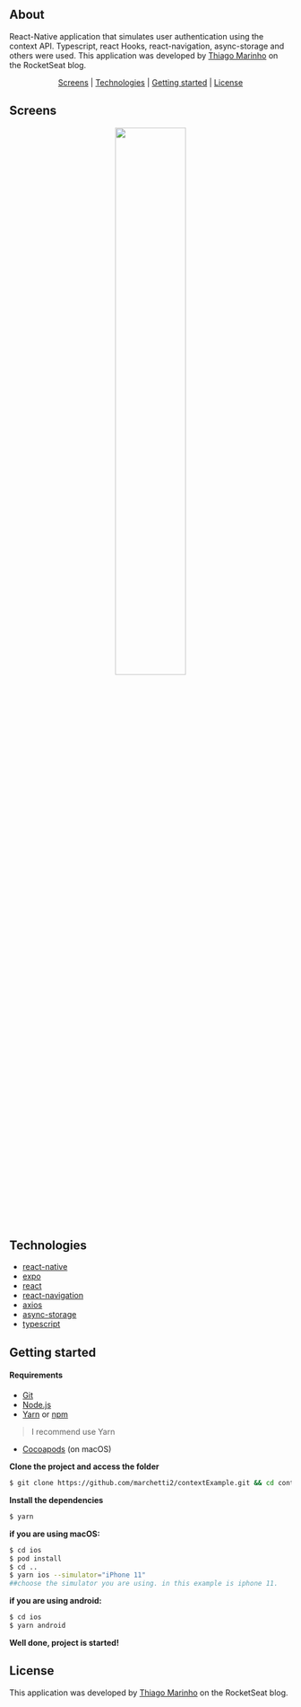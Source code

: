 <h2>About</h2>

React-Native application that simulates user authentication using the context API. Typescript, react Hooks, react-navigation, async-storage and others were used.
This application was developed by [Thiago Marinho](https://blog.rocketseat.com.br/autenticacao-no-react-native-reactjs-com-context-api-hooks/) on the RocketSeat blog.

<p align="center">
 <a href="#screens">Screens</a> | <a href="#technologies">Technologies</a> | <a href="#started">Getting started</a> | <a href="#license">License</a>
</p>

<h2 id="screens">Screens</h2>

<p align="center">
  <img width="50%" src="https://media.giphy.com/media/ySESLEKailKtnkNWnj/giphy.gif">
</p>

<h2 id="technologies">Technologies</h2>

- [react-native](https://reactnative.dev)
- [expo](https://expo.io)
- [react](https://reactjs.org)
- [react-navigation](https://reactnavigation.org)
- [axios](https://github.com/axios/axios)
- [async-storage](https://github.com/react-native-async-storage/async-storage)
- [typescript](https://www.typescriptlang.org)



<h2 id="started">Getting started</h2>

<h4>Requirements</h4>

- [Git](https://git-scm.com) 
- [Node.js](https://nodejs.org/en/) 
- [Yarn](https://classic.yarnpkg.com/) or [npm](https://www.npmjs.com/)

> I recommend use Yarn

- [Cocoapods](https://cocoapods.org) (on macOS)

**Clone the project and access the folder**

```bash
$ git clone https://github.com/marchetti2/contextExample.git && cd contextExample
```

**Install the dependencies**

```bash
$ yarn
```

**if you are using macOS:**

```bash
$ cd ios
$ pod install 
$ cd ..
$ yarn ios --simulator="iPhone 11"  
##choose the simulator you are using. in this example is iphone 11.
```

**if you are using android:**

```bash
$ cd ios
$ yarn android
```

**Well done, project is started!**

<h2 id="license">License</h2>

This application was developed by [Thiago Marinho](https://blog.rocketseat.com.br/autenticacao-no-react-native-reactjs-com-context-api-hooks/) on the RocketSeat blog.
